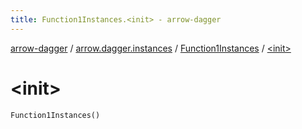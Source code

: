 ```yaml
---
title: Function1Instances.<init> - arrow-dagger
---
```


[arrow-dagger](../../index.html) / [arrow.dagger.instances](../index.html) / [Function1Instances](index.html) / [&lt;init&gt;](./-init-.html)

# &lt;init&gt;

`Function1Instances()`